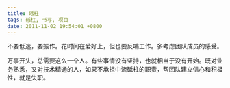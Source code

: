 ```yaml
---
title: 砥柱
tags: 砥柱, 书写, 项目
date: 2011-11-02 19:54:01 +0800
---
```



不要低迷，要振作。花时间在爱好上，但也要反哺工作。多考虑团队成员的感受。

万事开头，总需要这么一个人。有些事情没有坚持，也就相当于没有开始。既对业务熟悉，又对技术精通的人，如果不承担中流砥柱的职责，帮团队建立信心和积极性，就是失职。

